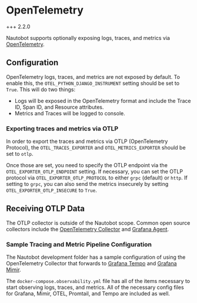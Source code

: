 # OpenTelemetry

+++ 2.2.0

Nautobot supports optionally exposing logs, traces, and metrics via [OpenTelemetry](https://opentelemetry.io/).

## Configuration

OpenTelemetry logs, traces, and metrics are not exposed by default. To enable this, the `OTEL_PYTHON_DJANGO_INSTRUMENT` setting should be set to `True`. This will do two things:

- Logs will be exposed in the OpenTelemetry format and include the Trace ID, Span ID, and Resource attributes.
- Metrics and Traces will be logged to console.

### Exporting traces and metrics via OTLP

In order to export the traces and metrics via OTLP (OpenTelemetry Protocol), the `OTEL_TRACES_EXPORTER` and `OTEL_METRICS_EXPORTER` should be set to `otlp`.

Once those are set, you need to specify the OTLP endpoint via the `OTEL_EXPORTER_OTLP_ENDPOINT` setting. If necessary, you can set the OTLP protocol via `OTEL_EXPORTER_OTLP_PROTOCOL` to either `grpc` (default) or `http`. If setting to `grpc`, you can also send the metrics insecurely by setting `OTEL_EXPORTER_OTLP_INSECURE` to `True`.

## Receiving OTLP Data

The OTLP collector is outside of the Nautobot scope. Common open source collectors include the [OpenTelemetry Collector](https://opentelemetry.io/docs/collector/) and [Grafana Agent](https://grafana.com/docs/agent/latest/).

### Sample Tracing and Metric Pipeline Configuration

The Nautobot development folder has a sample configuration of using the OpenTelemetry Collector that forwards to [Grafana Tempo](https://grafana.com/oss/tempo/) and [Grafana Mimir](https://grafana.com/oss/mimir/).

The `docker-compose.observability.yml` file has all of the items necessary to start observing logs, traces, and metrics. All of the necessary config files for Grafana, Mimir, OTEL, Promtail, and Tempo are included as well.
